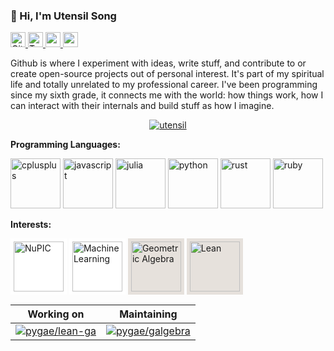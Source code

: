 ### 👋 Hi, I'm Utensil Song

<a href="https://github.com/utensil" class="text-white" title="Github">
<img src="https://konpa.github.io/devicon/devicon.git/icons/github/github-original.svg" alt="Github" width="24" height="24"/>
</a>
<a href="https://www.twitter.com/_utensil_" class="tooltipped tooltipped-se" aria-label="Twitter: _utensil_" title="Twitter">
<img src="https://konpa.github.io/devicon/devicon.git/icons/twitter/twitter-original.svg" alt="Twitter" width="24" height="24"/>
</a>
<a href="http://utensil.github.io/tech/" class="text-white" title="技术博客">
<img src="https://unpkg.com/octicons@8.5.0/build/svg/telescope.svg" width="24" height="24"/>
</a>
<a href="http://utensil.github.io/writings/" class="text-white" title="文字博客">
<img src="https://unpkg.com/octicons@8.5.0/build/svg/book.svg" width="24" height="24"/>
</a>
<!-- <a href="https://stackoverflow.com/u/200764" class="tooltipped tooltipped-se" aria-label="Stack Overflow: 200764">
  <svg height="24" fill="#959da5" xmlns="http://www.w3.org/2000/svg" viewBox="0 0 120 120"><path class="st0" d="M84.4 93.8V70.6h7.7v30.9H22.6V70.6h7.7v23.2z"></path><path class="st1" d="M38.8 68.4l37.8 7.9 1.6-7.6-37.8-7.9-1.6 7.6zm5-18l35 16.3 3.2-7-35-16.4-3.2 7.1zm9.7-17.2l29.7 24.7 4.9-5.9-29.7-24.7-4.9 5.9zm19.2-18.3l-6.2 4.6 23 31 6.2-4.6-23-31zM38 86h38.6v-7.7H38V86z"></path></svg>
</a>
<a href="https://www.facebook.com/utensilsong" class="tooltipped tooltipped-se" aria-label="Facebook: utensilsong">
  <svg height="20" xmlns="http://www.w3.org/2000/svg" viewBox="0 0 15.3 15.4"><path d="M14.5 0H.8a.88.88 0 0 0-.8.9v13.6a.88.88 0 0 0 .8.9h7.3v-6h-2V7.1h2V5.4a2.87 2.87 0 0 1 2.5-3.1h.5a10.87 10.87 0 0 1 1.8.1v2.1h-1.3c-1 0-1.1.5-1.1 1.1v1.5h2.3l-.3 2.3h-2v5.9h3.9a.88.88 0 0 0 .9-.8V.8a.86.86 0 0 0-.8-.8z" fill="#959da5"></path></svg>
</a>
<a href="https://www.linkedin.com/in/utensil" class="tooltipped tooltipped-se" aria-label="LinkedIn: utensil">
  <svg height="20" xmlns="http://www.w3.org/2000/svg" viewBox="0 0 19 18"><path d="M3.94 2A2 2 0 1 1 2 0a2 2 0 0 1 1.94 2zM4 5.48H0V18h4zm6.32 0H6.34V18h3.94v-6.57c0-3.66 4.77-4 4.77 0V18H19v-7.93c0-6.17-7.06-5.94-8.72-2.91z" fill="#959da5"></path></svg>
</a>
<a href="https://t.me/utensil" class="tooltipped tooltipped-se" aria-label="Telegram: utensil">
  <svg height="20" viewBox="0 0 20 17" fill="none" xmlns="http://www.w3.org/2000/svg"><path d="M19.9434 1.52996L16.9243 15.7574C16.7018 16.7662 16.1009 17.011 15.2627 16.5362L10.6637 13.1463L8.44574 15.2826C8.20095 15.5274 7.99325 15.7351 7.51851 15.7351L7.84489 11.0545L16.368 3.35475C16.7389 3.02836 16.2864 2.84292 15.7968 3.1693L5.26349 9.80084L0.723777 8.38403C-0.262794 8.07249 -0.285048 7.39746 0.931477 6.92272L18.6675 0.0834836C19.4909 -0.21323 20.2104 0.283765 19.9434 1.52996Z" fill="#959DA5"></path></svg>
</a> -->

Github is where I experiment with ideas, write stuff, and contribute to or create open-source projects out of personal interest. It's part of my spiritual life and totally unrelated to my professional career. I've been programming since my sixth grade, it connects me with the world: how things work, how I can interact with their internals and build stuff as how I imagine.

<p align="center">
<a href=""><img src="https://github-readme-stats-utensil.vercel.app/api?username=utensil&show_icons=true&title_color=fff&icon_color=f9f9f9&text_color=9f9f9f&bg_color=151515" alt="utensil" /></a>
</p>

**Programming Languages:** 

<p>
<a href="https://dl.acm.org/doi/abs/10.1145/3386320"><img src="https://konpa.github.io/devicon/devicon.git/icons/cplusplus/cplusplus-original.svg" alt="cplusplus" width="80" height="80"/></a>
<!-- <a href=""><img src="https://konpa.github.io/devicon/devicon.git/icons/java/java-original-wordmark.svg" alt="java" width="80" height="80"/></a> -->
<a href="https://github.com/utensil?direction=desc&language=javascript&sort=stars&tab=stars"><img src="https://konpa.github.io/devicon/devicon.git/icons/javascript/javascript-original.svg" alt="javascript" width="80" height="80"/></a>
<a href="https://github.com/utensil?direction=desc&language=julia&sort=stars&tab=stars"><img src="https://julialang.org/assets/infra/logo.svg" alt="julia" width="80" height="80"/></a>
<a href="https://github.com/utensil?direction=desc&language=python&sort=stars&tab=stars"><img src="https://konpa.github.io/devicon/devicon.git/icons/python/python-original-wordmark.svg" alt="python" width="80" height="80"/></a>
<a href="https://github.com/utensil?direction=desc&language=rust&sort=stars&tab=stars"><img src="https://konpa.github.io/devicon/devicon.git/icons/rust/rust-plain.svg" alt="rust" width="80" height="80"/></a>
<a href="http://railscasts.com/"><img src="https://konpa.github.io/devicon/devicon.git/icons/ruby/ruby-original-wordmark.svg" alt="ruby" width="80" height="80"/></a>
</p>

<!-- **Tech Stack:**  -->

<!-- ![Visual Studio Code](https://img.shields.io/badge/-Visual%20Studio%20Code-black?style=flat-square&logo=Visual+Studio+Code&logoColor=007ACC)
![Docker](https://img.shields.io/badge/-Docker-black?style=flat-square&logo=docker)
![Nodejs](https://img.shields.io/badge/-Nodejs-black?style=flat-square&logo=Node.js)
![Vue.js](https://img.shields.io/badge/-Vue.js-black?style=flat-square&logo=Vue.js)
![Electron](https://img.shields.io/badge/-Electron-black?style=flat-square&logo=Electron) -->
<!-- ![MySQL](https://img.shields.io/badge/-MySQL-black?style=flat-square&logo=mysql)
![MongoDB](https://img.shields.io/badge/-MongoDB-black?style=flat-square&logo=mongodb)
![Redis](https://img.shields.io/badge/-Redis-black?style=flat-square&logo=Redis) -->

**Interests:** 

<p>
<a href="https://github.com/htm-community/htm.core"><img style="background-color: white; padding: 5px 5px 5px 5px" src="https://avatars1.githubusercontent.com/u/1039191?s=200&v=4" alt="NuPIC" title="NuPIC" width="80" height="80"/></a>
<a href="https://gitpitch.com/utensil/slides/master?p=ml#/"><img style="background-color: white; padding: 5px 5px 5px 5px" src="https://upload.wikimedia.org/wikipedia/commons/a/a4/Scikit-learn_machine_learning_decision_tree.png" alt="Machine Learning" title="Machine Learning" width="80" height="80"/></a>
<a href="https://github.com/topics/geometric-algebra?o=desc&s=stars"><img style="background-color: #e6e1dc; padding: 5px 5px 5px 5px" src="https://upload.wikimedia.org/wikipedia/commons/2/27/N_vector_positive.svg" alt="Geometric Algebra" title="Geometric Algebra" width="80" height="80"/></a>
<a href="https://github.com/utensil?direction=desc&language=lean&sort=stars&tab=stars"><img style="background-color: #e6e1dc; padding: 5px 5px 5px 5px" src="https://leanprover-community.github.io/img/community_logo_emb.svg" alt="Lean" title="Lean Theorem Prover" width="80" height="80"/></a>
</p>

| **Working on** | **Maintaining** |
|----------------|------------------|
|[![pygae/lean-ga](https://github-readme-stats-utensil.vercel.app/api/pin/?show_icons=true&title_color=fff&icon_color=f9f9f9&text_color=9f9f9f&bg_color=151515&show_owner=true&username=pygae&repo=lean-ga)](https://github.com/pygae/lean-ga)|[![pygae/galgebra](https://github-readme-stats-utensil.vercel.app/api/pin/?show_icons=true&title_color=fff&icon_color=f9f9f9&text_color=9f9f9f&bg_color=151515&show_owner=true&username=pygae&repo=galgebra)](https://github.com/pygae/galgebra)|

